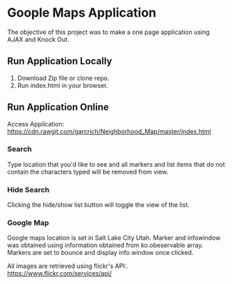 # Goople Maps Application
The objective of this project was to make a one page application using AJAX and Knock Out.

## Run Application Locally

1. Download Zip file or clone repo.
2. Run index.html in your browser.

## Run Application Online
Access Appilcation: https://cdn.rawgit.com/garcrich/Neighborhood_Map/master/index.html

### Search
Type location that you'd like to see and all markers and list items that do not contain the characters typed will be removed from view.

### Hide Search
Clicking the hide/show list button will toggle the view of the list.

### Google Map
Google maps location is set in Salt Lake City Utah. Marker and infowindow was obtained using information obtained from ko.obeservable array. Markers are set to bounce and display info window once clicked.

All images are retrieved using flickr's API:. https://www.flickr.com/services/api/
